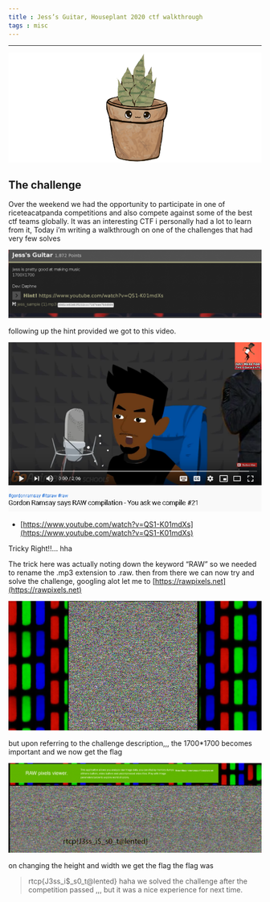 ```yaml
---
title : Jess’s Guitar, Houseplant 2020 ctf walkthrough
tags : misc
---
```

---

![](/img/houseplant/logo.png)

## The challenge

Over the weekend we had the opportunity to participate in one of riceteacatpanda competitions and also compete against some of the best ctf teams globally.
It was an interesting CTF i personally had a lot to learn from it,
Today i’m writing a walkthrough on one of the challenges that had very few solves

![](/img/houseplant/chall.png)

following up the hint provided we got to this video.

![](/img/houseplant/youtube.png)

- [https://www.youtube.com/watch?v=QS1-K01mdXs](https://www.youtube.com/watch?v=QS1-K01mdXs)

Tricky Right!!… hha

The trick here was actually noting down the keyword “RAW” so we needed to rename the .mp3 extension to .raw. then from there we can now try and solve the challenge,
googling alot let me to [https://rawpixels.net](https://rawpixels.net)

![](/img/houseplant/rawpixels.png)

but upon referring to the challenge description,,, the 1700*1700 becomes important and we now get the flag

![](/img/houseplant/flag.png)

on changing the height and width we get the flag
the flag was 
> rtcp{J3ss_i$_s0_t@lented} 
haha
we solved the challenge after the competition passed ,,, but it was a nice experience for next time.


